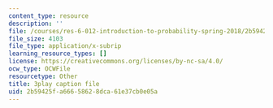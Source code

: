 ```yaml
---
content_type: resource
description: ''
file: /courses/res-6-012-introduction-to-probability-spring-2018/2b59425fa66658628dca61e37cb0e05a_J8L9kRGSvSY.vtt
file_size: 4103
file_type: application/x-subrip
learning_resource_types: []
license: https://creativecommons.org/licenses/by-nc-sa/4.0/
ocw_type: OCWFile
resourcetype: Other
title: 3play caption file
uid: 2b59425f-a666-5862-8dca-61e37cb0e05a
---
```

